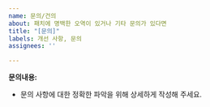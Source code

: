 ```yaml
---
name: 문의/건의
about: 패치에 명백한 오역이 있거나 기타 문의가 있다면
title: "[문의]"
labels: 개선 사항, 문의
assignees: ''

---
```


**문의내용:**

* 문의 사항에 대한 정확한 파악을 위해 상세하게 작성해 주세요.
